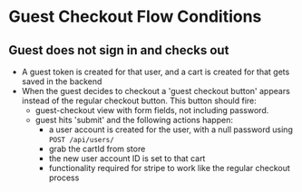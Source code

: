 # Guest Checkout Flow Conditions

## Guest does not sign in and checks out

- A guest token is created for that user, and a cart is created for that gets saved in the backend
- When the guest decides to checkout a 'guest checkout button' appears instead of the regular checkout button. This button should fire:
  - guest-checkout view with form fields, not including password.
  - guest hits 'submit' and the following actions happen:
    - a user account is created for the user, with a null password using `POST /api/users/`
    - grab the cartId from store
    - the new user account ID is set to that cart
    - functionality required for stripe to work like the regular checkout process
